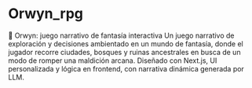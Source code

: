 # Orwyn_rpg
📜 Orwyn: juego narrativo de fantasía interactiva Un juego narrativo de exploración y decisiones ambientado en un mundo de fantasía, donde el jugador recorre ciudades, bosques y ruinas ancestrales en busca de un modo de romper una maldición arcana. Diseñado con Next.js, UI personalizada y lógica en frontend, con narrativa dinámica generada por LLM.
